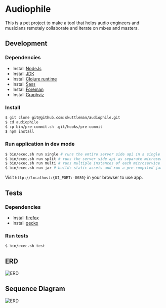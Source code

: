 # Audiophile

This is a pet project to make a tool that helps audio engineers and musicians remotely collaborate and iterate on mixes and masters.

## Development

### Dependencies

- Install [NodeJs](https://nodejs.org/en/download/package-manager/)
- Install [JDK](https://docs.oracle.com/en/java/javase/16/install/overview-jdk-installation.html#GUID-8677A77F-231A-40F7-98B9-1FD0B48C346A)
- Install [Clojure runtime](https://clojure.org/guides/getting_started)
- Install [Sass](https://sass-lang.com/install)
- Install [Foreman](http://blog.daviddollar.org/2011/05/06/introducing-foreman.html)
- Install [Graphviz](https://graphviz.org/download/)

### Install

```bash
$ git clone git@github.com:skuttleman/audiophile.git
$ cd audiophile
$ cp bin/pre-commit.sh .git/hooks/pre-commit
$ npm install
```

### Run application in dev mode

```bash
$ bin/exec.sh run single # runs the entire server side api in a single process
$ bin/exec.sh run split # runs the server side api as separate microservices
$ bin/exec.sh run multi # runs multiple instances of each microservice
$ bin/exec.sh run jar # builds static assets and run a pre-compiled jar without any dev-only implementations
```

Visit `http://localhost:{UI_PORT:-8080}` in your browser to use app.

## Tests

### Dependencies
- Install [firefox](https://www.mozilla.org/en-US/firefox/mac/)
- Install [gecko](https://www.kenst.com/2016/12/installing-marionette-firefoxdriver-on-mac-osx/)

### Run tests

```bash
$ bin/exec.sh test
```

## ERD

![ERD](http://www.plantuml.com/plantuml/proxy?cache=no&src=https://raw.githubusercontent.com/skuttleman/audiophile/master/docs/diagrams/erd.puml)

## Sequence Diagram

![ERD](http://www.plantuml.com/plantuml/proxy?cache=no&src=https://raw.githubusercontent.com/skuttleman/audiophile/master/docs/diagrams/files.puml)
